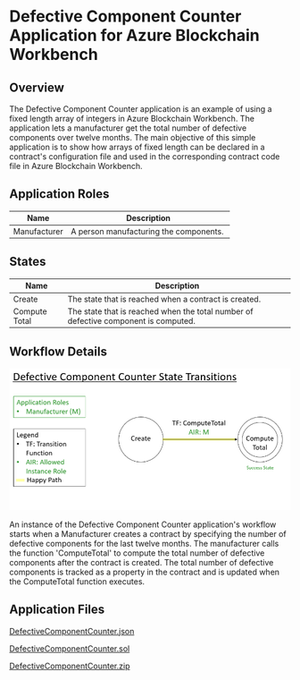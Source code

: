 Defective Component Counter Application for Azure Blockchain Workbench
====================================================

Overview 
---------
The Defective Component Counter application is an example of using a fixed length array of integers in Azure Blockchain Workbench.  The application lets a manufacturer get the total number of defective components over twelve months. The main objective of this simple application is to show how arrays of fixed length can be declared in a contract's configuration file and used in the corresponding contract code file in Azure Blockchain Workbench.

Application Roles 
------------------
| Name       | Description                                                                                         |
|------------|-----------------------------------------------------------------------------------------------------|
| Manufacturer| A person manufacturing the components.                                             |


States 
-------
| Name                 | Description                                                                                                 |
|----------------------|-------------------------------------------------------------------------------------------------------------|
| Create | The state that is reached when a contract is created.                                                    |
| Compute Total | The state that is reached when the total number of defective component is computed.                                                                       |


Workflow Details
----------------

![](media/DefectiveComponentCounter.png)


An instance of the Defective Component Counter application's workflow starts when a Manufacturer creates a contract by specifying the number of defective components for the last twelve months.  The manufacturer calls the function 'ComputeTotal' to compute the total number of defective components after the contract is created.  The total number of defective components is tracked as a property in the contract and is updated when the ComputeTotal function executes. 


Application Files
-----------------
[DefectiveComponentCounter.json](./ethereum/DefectiveComponentCounter.json)

[DefectiveComponentCounter.sol](./ethereum/DefectiveComponentCounter.sol)

[DefectiveComponentCounter.zip](./ethereum/DefectiveComponentCounter.zip)
